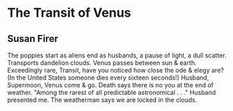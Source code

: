 # The Transit of Venus
## Susan Firer
The poppies start as aliens
end as husbands, a pause
of light, a dull scatter.
Transports dandelion clouds.
Venus passes between sun &
earth. Exceedingly rare, Transit,
have you noticed how close
the ode & elegy are?
(In the United States someone
dies every sixteen seconds!)
Husband, Supermoon, Venus
come & go. Death says there
is no you at the end of weather.
"Among the rarest of all predictable
astronomical . . ." Husband
presented me. The weatherman
says we are locked in the clouds.